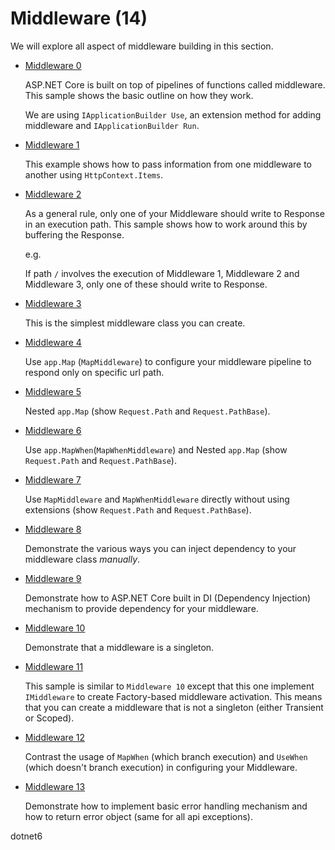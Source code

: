 # Middleware (14)

  We will explore all aspect of middleware building in this section.

  * [Middleware 0](/projects/middleware/middleware-0)

    ASP.NET Core is built on top of pipelines of functions called middleware. This sample shows the basic outline on how they work. 
    
    We are using ```IApplicationBuilder Use```, an extension method for adding middleware and ```IApplicationBuilder Run```.

  * [Middleware 1](/projects/middleware/middleware-1)
   
    This example shows how to pass information from one middleware to another using `HttpContext.Items`.

  * [Middleware 2](/projects/middleware/middleware-2)
   
    As a general rule, only one of your Middleware should write to Response in an execution path. This sample shows how to work around this by buffering the Response.

    e.g.

    If path `/` involves the execution of Middleware 1, Middleware 2 and Middleware 3, only one of these should write to Response.

  * [Middleware 3](/projects/middleware/middleware-3)
   
    This is the simplest middleware class you can create. 

  * [Middleware 4](/projects/middleware/middleware-4)
   
    Use `app.Map` (`MapMiddleware`) to configure your middleware pipeline to respond only on specific url path.

  * [Middleware 5](/projects/middleware/middleware-5)
   
    Nested `app.Map` (show `Request.Path` and `Request.PathBase`).

  * [Middleware 6](/projects/middleware/middleware-6)
   
    Use `app.MapWhen`(`MapWhenMiddleware`) and Nested `app.Map` (show `Request.Path` and `Request.PathBase`).

  * [Middleware 7](/projects/middleware/middleware-7)
   
    Use `MapMiddleware` and `MapWhenMiddleware` directly without using extensions (show `Request.Path` and `Request.PathBase`).

  * [Middleware 8](/projects/middleware/middleware-8)
   
    Demonstrate the various ways you can inject dependency to your middleware class *manually*. 

  * [Middleware 9](/projects/middleware/middleware-9)
   
    Demonstrate how to ASP.NET Core built in DI (Dependency Injection) mechanism to provide dependency for your middleware.

  * [Middleware 10](/projects/middleware/middleware-10)
   
    Demonstrate that a middleware is a singleton.

  * [Middleware 11](/projects/middleware/middleware-11)
   
    This sample is similar to `Middleware 10` except that this one implement `IMiddleware` to create Factory-based middleware activation. This means that you can create a middleware that is not a singleton (either Transient or Scoped). 

  * [Middleware 12](/projects/middleware/middleware-12)

    Contrast the usage of `MapWhen` (which branch execution) and `UseWhen` (which doesn't branch execution) in configuring your Middleware.

  * [Middleware 13](/projects/middleware/middleware-13)

    Demonstrate how to implement basic error handling mechanism and how to return error object (same for all api exceptions).

dotnet6